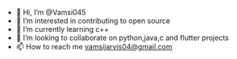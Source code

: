 - 👋 Hi, I’m @Vamsi045
- 👀 I’m interested in contributing to open source
- 🌱 I’m currently learning c++
- 💞️ I’m looking to collaborate on python,java,c and flutter projects
- 📫 How to reach me vamsijarvis04@gmail.com

<!---
Vamsi045/Vamsi045 is a ✨ special ✨ repository because its `README.md` (this file) appears on your GitHub profile.
You can click the Preview link to take a look at your changes.
--->
